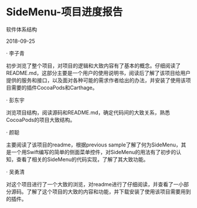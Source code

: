 # SideMenu-项目进度报告
软件体系结构

2018-09-25

· 李子青

初步浏览了整个项目，对项目的逻辑和大致内容有了基本的概念。仔细阅读了README.md，这部分主要是一个用户的使用说明书，阅读后了解了该项目给用户提供的服务和接口，以及面对各种可能的需求作者给出的办法，并安装了使用该项目需要的插件CocoaPods和Carthage。

· 彭东宇

浏览项目结构，阅读源码和README.md，确定代码间的大致关系，熟悉CocoaPods的项目大致结构。


· 颜聪

主要阅读了该项目的readme，根据previous sample了解了何为SideMenu，其是一个用Swift编写的简单的侧面菜单控件，对SideMenu的用法有了初步的认知，查看了相关的SideMenu的代码实现，了解了其大致功能。

· 吴勇清

对这个项目进行了一个大致的浏览，对readme进行了仔细阅读，并查看了一小部分源码。了解了这个项目的大致的内容和功能，并下载安装了使用该项目需要用到的插件。
